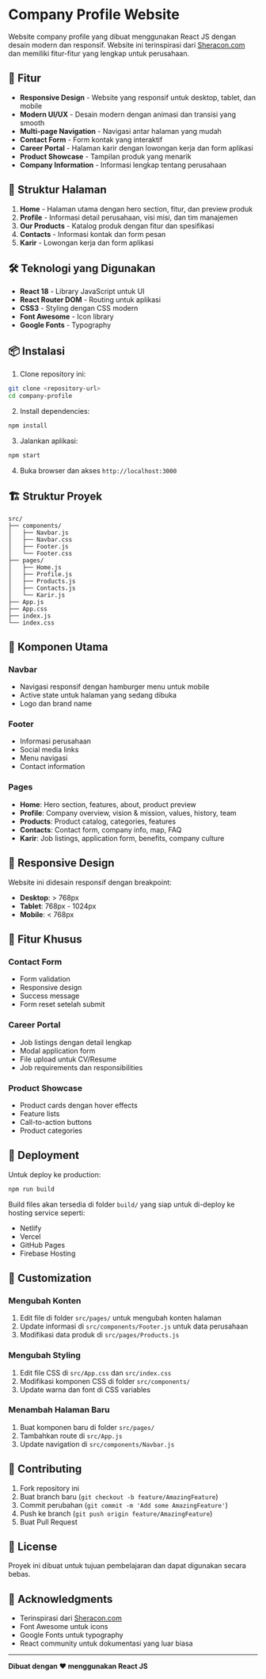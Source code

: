 # Company Profile Website

Website company profile yang dibuat menggunakan React JS dengan desain modern dan responsif. Website ini terinspirasi dari [Sheracon.com](https://sheracon.com/) dan memiliki fitur-fitur yang lengkap untuk perusahaan.

## 🚀 Fitur

- **Responsive Design** - Website yang responsif untuk desktop, tablet, dan mobile
- **Modern UI/UX** - Desain modern dengan animasi dan transisi yang smooth
- **Multi-page Navigation** - Navigasi antar halaman yang mudah
- **Contact Form** - Form kontak yang interaktif
- **Career Portal** - Halaman karir dengan lowongan kerja dan form aplikasi
- **Product Showcase** - Tampilan produk yang menarik
- **Company Information** - Informasi lengkap tentang perusahaan

## 📁 Struktur Halaman

1. **Home** - Halaman utama dengan hero section, fitur, dan preview produk
2. **Profile** - Informasi detail perusahaan, visi misi, dan tim manajemen
3. **Our Products** - Katalog produk dengan fitur dan spesifikasi
4. **Contacts** - Informasi kontak dan form pesan
5. **Karir** - Lowongan kerja dan form aplikasi

## 🛠️ Teknologi yang Digunakan

- **React 18** - Library JavaScript untuk UI
- **React Router DOM** - Routing untuk aplikasi
- **CSS3** - Styling dengan CSS modern
- **Font Awesome** - Icon library
- **Google Fonts** - Typography

## 📦 Instalasi

1. Clone repository ini:
```bash
git clone <repository-url>
cd company-profile
```

2. Install dependencies:
```bash
npm install
```

3. Jalankan aplikasi:
```bash
npm start
```

4. Buka browser dan akses `http://localhost:3000`

## 🏗️ Struktur Proyek

```
src/
├── components/
│   ├── Navbar.js
│   ├── Navbar.css
│   ├── Footer.js
│   └── Footer.css
├── pages/
│   ├── Home.js
│   ├── Profile.js
│   ├── Products.js
│   ├── Contacts.js
│   └── Karir.js
├── App.js
├── App.css
├── index.js
└── index.css
```

## 🎨 Komponen Utama

### Navbar
- Navigasi responsif dengan hamburger menu untuk mobile
- Active state untuk halaman yang sedang dibuka
- Logo dan brand name

### Footer
- Informasi perusahaan
- Social media links
- Menu navigasi
- Contact information

### Pages
- **Home**: Hero section, features, about, product preview
- **Profile**: Company overview, vision & mission, values, history, team
- **Products**: Product catalog, categories, features
- **Contacts**: Contact form, company info, map, FAQ
- **Karir**: Job listings, application form, benefits, company culture

## 📱 Responsive Design

Website ini didesain responsif dengan breakpoint:
- **Desktop**: > 768px
- **Tablet**: 768px - 1024px
- **Mobile**: < 768px

## 🎯 Fitur Khusus

### Contact Form
- Form validation
- Responsive design
- Success message
- Form reset setelah submit

### Career Portal
- Job listings dengan detail lengkap
- Modal application form
- File upload untuk CV/Resume
- Job requirements dan responsibilities

### Product Showcase
- Product cards dengan hover effects
- Feature lists
- Call-to-action buttons
- Product categories

## 🚀 Deployment

Untuk deploy ke production:

```bash
npm run build
```

Build files akan tersedia di folder `build/` yang siap untuk di-deploy ke hosting service seperti:
- Netlify
- Vercel
- GitHub Pages
- Firebase Hosting

## 📝 Customization

### Mengubah Konten
1. Edit file di folder `src/pages/` untuk mengubah konten halaman
2. Update informasi di `src/components/Footer.js` untuk data perusahaan
3. Modifikasi data produk di `src/pages/Products.js`

### Mengubah Styling
1. Edit file CSS di `src/App.css` dan `src/index.css`
2. Modifikasi komponen CSS di folder `src/components/`
3. Update warna dan font di CSS variables

### Menambah Halaman Baru
1. Buat komponen baru di folder `src/pages/`
2. Tambahkan route di `src/App.js`
3. Update navigation di `src/components/Navbar.js`

## 🤝 Contributing

1. Fork repository ini
2. Buat branch baru (`git checkout -b feature/AmazingFeature`)
3. Commit perubahan (`git commit -m 'Add some AmazingFeature'`)
4. Push ke branch (`git push origin feature/AmazingFeature`)
5. Buat Pull Request

## 📄 License

Proyek ini dibuat untuk tujuan pembelajaran dan dapat digunakan secara bebas.

## 🙏 Acknowledgments

- Terinspirasi dari [Sheracon.com](https://sheracon.com/)
- Font Awesome untuk icons
- Google Fonts untuk typography
- React community untuk dokumentasi yang luar biasa

---

**Dibuat dengan ❤️ menggunakan React JS** 